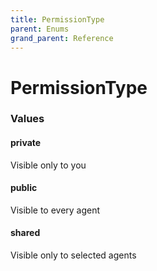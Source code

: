 ```yaml
---
title: PermissionType
parent: Enums
grand_parent: Reference
---
```


# PermissionType

<h3 id="values">Values</h3>

  <h4 id="private" class="name anchored">private</h4>

  <div class="description-wrapper">
   <p>Visible only to you</p>
  </div>

  <h4 id="public" class="name anchored">public</h4>

  <div class="description-wrapper">
   <p>Visible to every agent</p>
  </div>

  <h4 id="shared" class="name anchored">shared</h4>

  <div class="description-wrapper">
   <p>Visible only to selected agents</p>
  </div>

